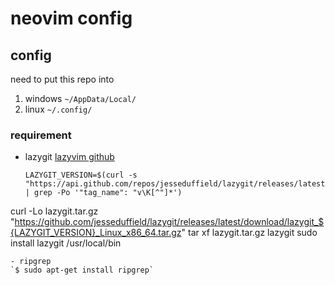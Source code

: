 # neovim config

## config

need to put this repo into
  1. windows
     `~/AppData/Local/`
  2. linux
     `~/.config/`

### requirement

- lazygit
  [lazyvim github](https://github.com/jesseduffield/lazygit#ubuntu)
  ```shell
  LAZYGIT_VERSION=$(curl -s "https://api.github.com/repos/jesseduffield/lazygit/releases/latest" | grep -Po '"tag_name": "v\K[^"]*')
curl -Lo lazygit.tar.gz "https://github.com/jesseduffield/lazygit/releases/latest/download/lazygit_${LAZYGIT_VERSION}_Linux_x86_64.tar.gz"
tar xf lazygit.tar.gz lazygit
sudo install lazygit /usr/local/bin
  ```
- ripgrep
  `$ sudo apt-get install ripgrep`
